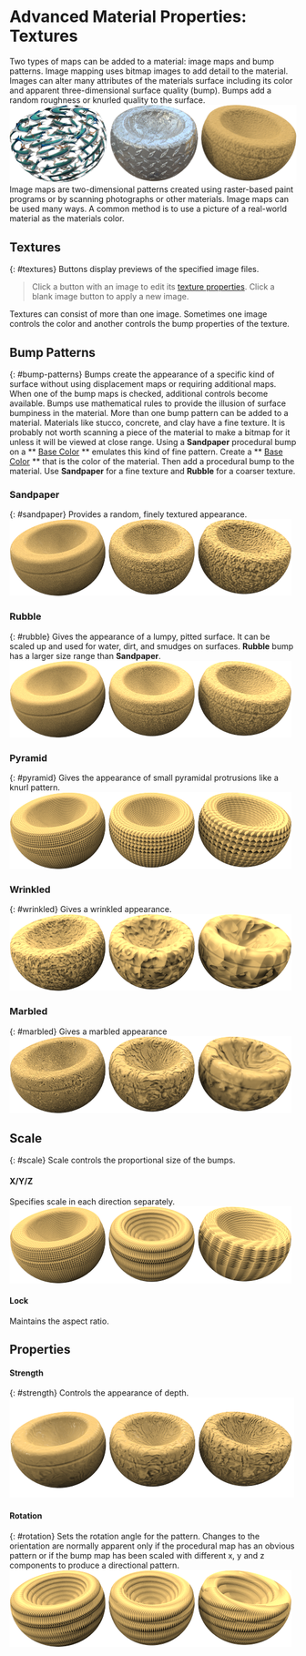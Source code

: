---
---


# Advanced Material Properties: Textures
Two types of maps can be added to a material: image maps and bump patterns. Image mapping uses bitmap images to add detail to the material. Images can alter many attributes of the materials surface including its color and apparent three-dimensional surface quality (bump). Bumps add a random roughness or knurled quality to the surface.
![images/textures.png](images/textures.png)
Image maps are two-dimensional patterns created using raster-based paint programs or by scanning photographs or other materials. Image maps can be used many ways. A common method is to use a picture of a real-world material as the materials color.

## Textures
{: #textures}
Buttons display previews of the specified image files.

>Click a button with an image to edit its [texture properties](texture-properties-main.html). Click a blank image button to apply a new image.

Textures can consist of more than one image. Sometimes one image controls the color and another controls the bump properties of the texture.

## Bump Patterns
{: #bump-patterns}
Bumps create the appearance of a specific kind of surface without using displacement maps or requiring additional maps. When one of the bump maps is checked, additional controls become available. Bumps use mathematical rules to provide the illusion of surface bumpiness in the material. More than one bump pattern can be added to a material.
Materials like stucco, concrete, and clay have a fine texture. It is probably not worth scanning a piece of the material to make a bitmap for it unless it will be viewed at close range. Using a **Sandpaper** procedural bump on a ** [Base Color](advanced-material-properties-main.html#color) ** emulates this kind of fine pattern. Create a ** [Base Color](advanced-material-properties-main.html#color) ** that is the color of the material. Then add a procedural bump to the material. Use **Sandpaper** for a fine texture and **Rubble** for a coarser texture.

### Sandpaper
{: #sandpaper}
Provides a random, finely textured appearance.
![images/sandpaper.png](images/sandpaper.png)

### Rubble
{: #rubble}
Gives the appearance of a lumpy, pitted surface. It can be scaled up and used for water, dirt, and smudges on surfaces. **Rubble** bump has a larger size range than **Sandpaper**.
![images/rubble.png](images/rubble.png)

### Pyramid
{: #pyramid}
Gives the appearance of small pyramidal protrusions like a knurl pattern.
![images/pyramid.png](images/pyramid.png)

### Wrinkled
{: #wrinkled}
Gives a wrinkled appearance.
![images/wrinkled.png](images/wrinkled.png)

### Marbled
{: #marbled}
Gives a marbled appearance
![images/marbled.png](images/marbled.png)

## Scale
{: #scale}
Scale controls the proportional size of the bumps.

#### X/Y/Z
Specifies scale in each direction separately.
![images/texturescalexy.png](images/texturescalexy.png)

#### Lock
Maintains the aspect ratio.

## Properties

#### Strength
{: #strength}
Controls the appearance of depth.
![images/texturestrength.png](images/texturestrength.png)

#### Rotation
{: #rotation}
Sets the rotation angle for the pattern.
Changes to the orientation are normally apparent only if the procedural map has an obvious pattern or if the bump map has been scaled with different x, y and z components to produce a directional pattern.
![images/texturerotated.png](images/texturerotated.png)

